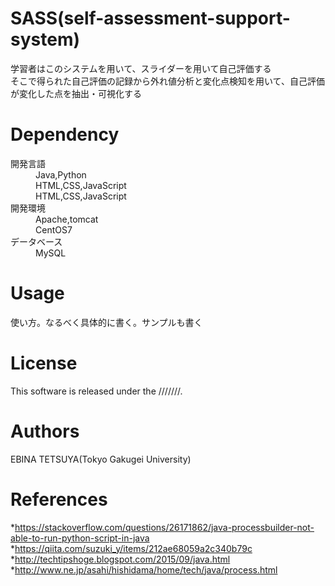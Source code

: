 # SASS(self-assessment-support-system)
学習者はこのシステムを用いて、スライダーを用いて自己評価する<br>
そこで得られた自己評価の記録から外れ値分析と変化点検知を用いて、自己評価が変化した点を抽出・可視化する

# Dependency
<dl>
  <dt>開発言語</dt>
  <dd>Java,Python</dd>
  <dd>HTML,CSS,JavaScript</dd>
  <dd>HTML,CSS,JavaScript</dd>
  <dt>開発環境</dt>
  <dd>Apache,tomcat</dd>
  <dd>CentOS7</dd>
  <dt>データベース</dt>
  <dd>MySQL</dd>
</dl>

# Usage
使い方。なるべく具体的に書く。サンプルも書く

# License
This software is released under the ///////.

# Authors
EBINA TETSUYA(Tokyo Gakugei University)

# References
*https://stackoverflow.com/questions/26171862/java-processbuilder-not-able-to-run-python-script-in-java
*https://qiita.com/suzuki_y/items/212ae68059a2c340b79c
*http://techtipshoge.blogspot.com/2015/09/java.html
*http://www.ne.jp/asahi/hishidama/home/tech/java/process.html